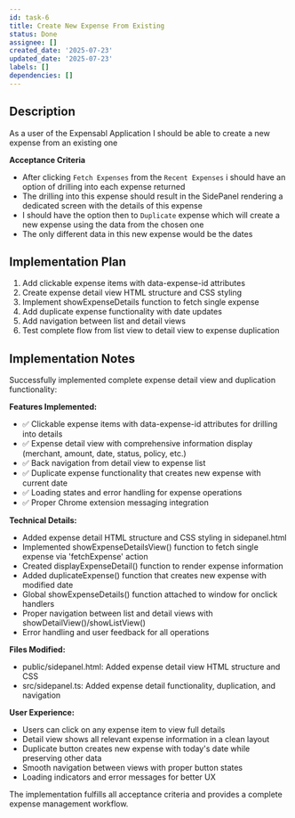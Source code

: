 ```yaml
---
id: task-6
title: Create New Expense From Existing
status: Done
assignee: []
created_date: '2025-07-23'
updated_date: '2025-07-23'
labels: []
dependencies: []
---
```


## Description

As a user of the Expensabl Application I should be able to create a new expense from an existing one

**Acceptance Criteria**
* After clicking `Fetch Expenses` from the `Recent Expenses` i should have an option of drilling into each expense returned
* The drilling into this expense should result in the SidePanel rendering a dedicated screen with the details of this expense
* I should have the option then to `Duplicate` expense which will create a new expense using the data from the chosen one
* The only different data in this new expense would be the dates

## Implementation Plan

1. Add clickable expense items with data-expense-id attributes
2. Create expense detail view HTML structure and CSS styling  
3. Implement showExpenseDetails function to fetch single expense
4. Add duplicate expense functionality with date updates
5. Add navigation between list and detail views
6. Test complete flow from list view to detail view to expense duplication

## Implementation Notes

Successfully implemented complete expense detail view and duplication functionality:

**Features Implemented:**
- ✅ Clickable expense items with data-expense-id attributes for drilling into details
- ✅ Expense detail view with comprehensive information display (merchant, amount, date, status, policy, etc.)
- ✅ Back navigation from detail view to expense list
- ✅ Duplicate expense functionality that creates new expense with current date
- ✅ Loading states and error handling for expense operations
- ✅ Proper Chrome extension messaging integration

**Technical Details:**
- Added expense detail HTML structure and CSS styling in sidepanel.html
- Implemented showExpenseDetailsView() function to fetch single expense via 'fetchExpense' action
- Created displayExpenseDetail() function to render expense information
- Added duplicateExpense() function that creates new expense with modified date
- Global showExpenseDetails() function attached to window for onclick handlers
- Proper navigation between list and detail views with showDetailView()/showListView()
- Error handling and user feedback for all operations

**Files Modified:**
- public/sidepanel.html: Added expense detail view HTML structure and CSS
- src/sidepanel.ts: Added expense detail functionality, duplication, and navigation

**User Experience:**
- Users can click on any expense item to view full details
- Detail view shows all relevant expense information in a clean layout
- Duplicate button creates new expense with today's date while preserving other data
- Smooth navigation between views with proper button states
- Loading indicators and error messages for better UX

The implementation fulfills all acceptance criteria and provides a complete expense management workflow.

